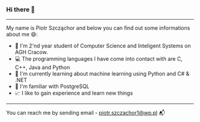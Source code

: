 ### Hi there 👋
---
My name is Piotr Szcząchor and below you can find out some informations about me :smile::
- :book: I'm 2'nd year student of Computer Science and Inteligent Systems on AGH Cracow.
- :computer: The programming languages I have come into contact with are C, C++, Java and Python
- :snake: I'm currently learning about machine learning using Python and C# & .NET
- :elephant: I'm familiar with PostgreSQL
- :chart_with_upwards_trend: I like to gain experience and learn new things

---
You can reach me by sending email - piotr.szczachor1@wp.pl :mailbox_with_mail:

<!--
**PiotrSzczachor/PiotrSzczachor** is a ✨ _special_ ✨ repository because its `README.md` (this file) appears on your GitHub profile.

Here are some ideas to get you started:

- 🔭 I’m currently working on ...
- 🌱 I’m currently learning ...
- 👯 I’m looking to collaborate on ...
- 🤔 I’m looking for help with ...
- 💬 Ask me about ...
- 📫 How to reach me: ...
- 😄 Pronouns: ...
- ⚡ Fun fact: ...
-->
